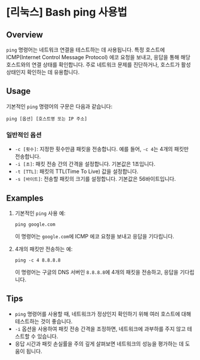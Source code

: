 # [리눅스] Bash ping 사용법

## Overview
`ping` 명령어는 네트워크 연결을 테스트하는 데 사용됩니다. 특정 호스트에 ICMP(Internet Control Message Protocol) 에코 요청을 보내고, 응답을 통해 해당 호스트와의 연결 상태를 확인합니다. 주로 네트워크 문제를 진단하거나, 호스트가 활성 상태인지 확인하는 데 유용합니다.

## Usage
기본적인 `ping` 명령어의 구문은 다음과 같습니다:

```
ping [옵션] [호스트명 또는 IP 주소]
```

### 일반적인 옵션
- `-c [횟수]`: 지정한 횟수만큼 패킷을 전송합니다. 예를 들어, `-c 4`는 4개의 패킷만 전송합니다.
- `-i [초]`: 패킷 전송 간의 간격을 설정합니다. 기본값은 1초입니다.
- `-t [TTL]`: 패킷의 TTL(Time To Live) 값을 설정합니다.
- `-s [바이트]`: 전송할 패킷의 크기를 설정합니다. 기본값은 56바이트입니다.

## Examples
1. 기본적인 `ping` 사용 예:
   ```
   ping google.com
   ```
   이 명령어는 `google.com`에 ICMP 에코 요청을 보내고 응답을 기다립니다.

2. 4개의 패킷만 전송하는 예:
   ```
   ping -c 4 8.8.8.8
   ```
   이 명령어는 구글의 DNS 서버인 `8.8.8.8`에 4개의 패킷을 전송하고, 응답을 기다립니다.

## Tips
- `ping` 명령어를 사용할 때, 네트워크가 정상인지 확인하기 위해 여러 호스트에 대해 테스트하는 것이 좋습니다.
- `-i` 옵션을 사용하여 패킷 전송 간격을 조정하면, 네트워크에 과부하를 주지 않고 테스트할 수 있습니다.
- 응답 시간과 패킷 손실률을 주의 깊게 살펴보면 네트워크의 성능을 평가하는 데 도움이 됩니다.